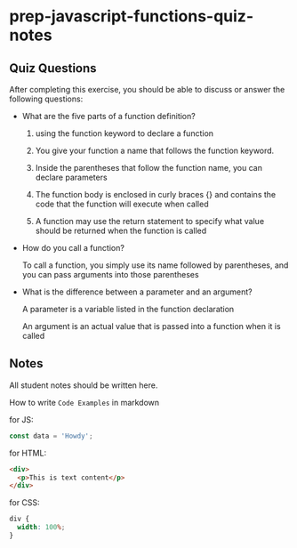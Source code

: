 # prep-javascript-functions-quiz-notes

## Quiz Questions

After completing this exercise, you should be able to discuss or answer the following questions:

- What are the five parts of a function definition?

  1. using the function keyword to declare a function

  2. You give your function a name that follows the function keyword.

  3. Inside the parentheses that follow the function name, you can declare parameters

  4. The function body is enclosed in curly braces {} and contains the code that the function will execute when called

  5. A function may use the return statement to specify what value should be returned when the function is called

- How do you call a function?

  To call a function, you simply use its name followed by parentheses, and you can pass arguments into those parentheses

- What is the difference between a parameter and an argument?

  A parameter is a variable listed in the function declaration

  An argument is an actual value that is passed into a function when it is called

## Notes

All student notes should be written here.

How to write `Code Examples` in markdown

for JS:

```javascript
const data = 'Howdy';
```

for HTML:

```html
<div>
  <p>This is text content</p>
</div>
```

for CSS:

```css
div {
  width: 100%;
}
```
